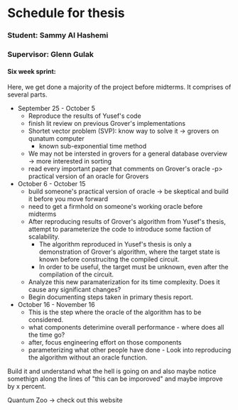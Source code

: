 # Schedule for thesis
### Student: Sammy Al Hashemi
### Supervisor: Glenn Gulak

#### Six week sprint:
Here, we get done a majority of the project before midterms. It comprises of several parts. 

-   September 25 - October 5
    - Reproduce the results of Yusef's code
    - finish lit review on previous Grover's implementations
    - Shortet vector problem (SVP): know way to solve it -> grovers on qunatum computer
        - known sub-exponential time method
    - We may not be intersted in grovers for a general database overview -> more interested in sorting
    - read every important paper that comments on Grover's oracle -p> practical version of an oracle for Grovers
-   October 6 - October 15
    - build someone's practical version of oracle -> be skeptical and build it before you move forward
    - need to get a firmhold on someone's working oracle before midterms
    - After reproducing results of Grover's algorithm from Yusef's thesis, attempt to parameterize the code to introduce some faction of scalability.
        - The algorithm reproduced in Yusef's thesis is only a demonstration of Grover's algorithm, where the target state is known before construcitng the compiled circuit. 
        - In order to be useful, the target must be unknown, even after the compilation of the circuit.
    - Analyze this new paramaterization for its time complexity. Does it cause any significant changes?
    - Begin documenting steps taken in primary thesis report.
- October 16 - November 16
    - This is the step where the oracle of the algorithm has to be considered. 
    - what components deterimine overall performance -  where does all the time go?
    - after, focus engineering effort on those components
    - parameterizing what other people have done
            - Look into reproducing the algorithm without an oracle function.

Build it and understand what the hell is going on and also maybe notice somethign along the lines of  "this can be imporoved" and maybe improve by x percent.

Quantum Zoo -> check out this website
